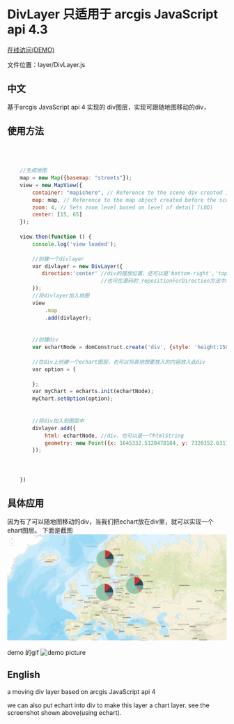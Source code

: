# DivLayer 只适用于 arcgis JavaScript api 4.3
[在线访问(DEMO)](http://47.91.224.241:8080/DivLayer/)


文件位置：layer/DivLayer.js
## 中文
基于arcgis JavaScript api 4 实现的 div图层，实现可跟随地图移动的div，
## 使用方法
```javascript 
   

   
    //生成地图
    map = new Map({basemap: "streets"});
    view = new MapView({
        container: "mapishere", // Reference to the scene div created in step 5
        map: map, // Reference to the map object created before the scene
        zoom: 4, // Sets zoom level based on level of detail (LOD)
        center: [15, 65]
    });
    
    view.then(function () {
        console.log('view loaded');

        //创建一个divlayer
        var divlayer = new DivLayer({
           direction:'center' //div的摆放位置，还可以是'bottom-right','top-mid',
                              //也可在源码的_repositionForDirection方法中添加自己想要的情况
        });
        //将divlayer加入地图
        view
            .map
            .add(divlayer);
            
  
        //创建div
        var echartNode = domConstruct.create('div', {style: 'height:150px;width:260px'});
        
        //在div上创建一个echart图层，也可以将其他想要放入的内容放入此div
        var option = {
        
        };
        var myChart = echarts.init(echartNode);
        myChart.setOption(option);
        
        
        //将div加入到图层中
        divlayer.add({
            html: echartNode, //div，也可以是一个htmlString
            geometry: new Point({x: 1645332.5128478184, y: 7320152.631188956}) //加入的位置
        });

      

    })
```

## 具体应用

因为有了可以随地图移动的div，当我们把echart放在div里，就可以实现一个ehart图层。
下面是截图
![demo picture](https://github.com/Baozi926/DivLayer/blob/master/echarts.png?raw=true)

demo 的gif
![demo picture](https://github.com/Baozi926/DivLayer/blob/master/echartLayer.gif?raw=true)


## English

a moving div layer based on arcgis JavaScript api 4

we can also put echart into div to make this layer a chart layer. see the screenshot shown above(using echart). 
